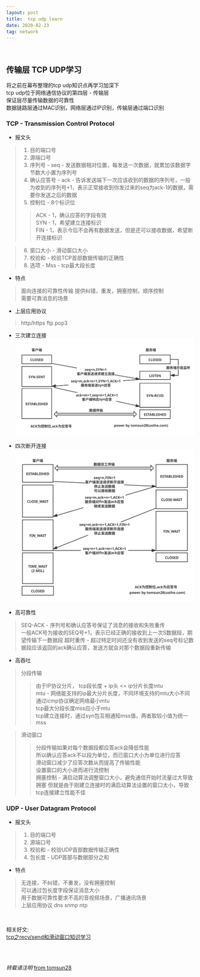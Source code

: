 ```yaml
---
layout: post
title:  tcp udp learn
date: 2020-02-23
tag: network
---
```

<br>

## 传输层 TCP UDP学习  

将之前在幕布整理的tcp udp知识点再学习加深下   
tcp udp位于网络通信协议的第四层 - 传输层  
保证层尽量传输数据的可靠性  
数据链路层通过MAC识别，网络层通过IP识别，传输层通过端口识别  

### TCP - Transmission Control Protocol  

* 报文头  
> 1. 目的端口号   
> 2. 源端口号  
> 3. 序列号 - seq - 发送数据相对位置，每发送一次数据，就累加该数据字节数大小置为序列号  
> 4. 确认应答号 - ack - 告诉发送端下一次应该收到的数据的序列号，一般为收到的序列号+1，表示正常接收到你发过来的seq为ack-1的数据，需要你发送之后的数据  
> 5. 控制位 - 8个标识位
> > ACK - 1，确认应答的字段有效  
> > SYN - 1，希望建立连接标识  
> > FIN - 1，表示今后不会再有数据发送，但是还可以接收数据，希望断开连接标识   

> 6. 窗口大小 - 滑动窗口大小  
> 7. 校验和 - 校验TCP首部数据传输的正确性  
> 8. 选项 - Mss - tcp最大段长度  

* 特点  
> 面向连接的可靠性传输
> 提供纠错，重发，拥塞控制，顺序控制  
> 需要可靠消息的场景

* 上层应用协议  
> http/https ftp pop3  

* 三次建立连接  
![tcp_hand](/images/posts/tcp_udp/tcp_hand.svg)  

* 四次断开连接   
![tcp_unhand](/images/posts/tcp_udp/tcp_unhand.svg)  

* 高可靠性  
> SEQ-ACK - 序列号和确认应答号保证了消息的接收和失败重传  
> 一般ACK号为接收的SEQ号+1，表示已经正确的接收到上一次S数据段，期望传输下一数据段
> 超时重传 - 超过特定时间还没有收到发送的seq号标记数据段应该返回的ack确认应答，发送方就会对那个数据段重新传输  

* 高吞吐  
> 分段传输
> > 由于IP协议分片， tcp段长度 + ip头 <= ip分片长度mtu  
> > mtu - 网络能支持的ip最大分片长度，不同环境支持的mtu大小不同  
> > 通过icmp协议确定网络最小mtu  
> > tcp最大分段长度mss应小于mtu  
> > tcp建立连接时，通过syn包互相通知mss值，两者取较小值为统一mss  

> 滑动窗口  
> > 分段传输如果对每个数据段都应答ack会降低性能  
> > 所以确认应答ack不以段为单位，而已窗口大小为单位进行应答  
> > 滑动窗口减少了应答次数从而提高了传输性能  
> > 设置窗口的大小进而进行流控制  
> > 拥塞控制 - 满启动算法调整窗口大小，避免通信开始时流量过大导致拥塞
> > 但就是由于刚建立连接时的满启动算法设置的窗口太小，导致tcp连接建立性能不佳  


### UDP - User Datagram Protocol  

* 报文头  
> 1. 目的端口号   
> 2. 源端口号  
> 3. 校验和 - 校验UDP首部数据传输正确性  
> 4. 包长度 - UDP首部与数据部分之和  

* 特点  
> 无连接，不纠错，不重发，没有拥塞控制  
> 可以通过包长度字段保证消息大小  
> 用于数据可靠性要求不高的音视频场景，广播通讯场景  
> 上层应用协议 dns snmp ntp  

<br>  

相关好文:  
[tcp之recv/send和滑动窗口知识学习](https://www.cnblogs.com/lisuyun/articles/5803352.html)  

<br>
<br>

*转载请注明* [from tomsun28](http://usthe.com)
